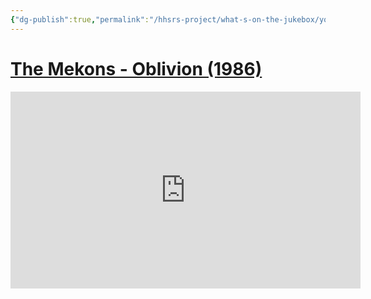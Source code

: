 ```yaml
---
{"dg-publish":true,"permalink":"/hhsrs-project/what-s-on-the-jukebox/youtube-the-mekons-oblivion-1986/"}
---
```


# [The Mekons - Oblivion (1986)](https://www.youtube.com/watch?v=cb2LPcSH0H8)

<iframe width="560" height="315" src="https://www.youtube-nocookie.com/embed/cb2LPcSH0H8" title="YouTube video player" frameborder="0" allow="accelerometer; autoplay; clipboard-write; encrypted-media; gyroscope; picture-in-picture" allowfullscreen></iframe>

